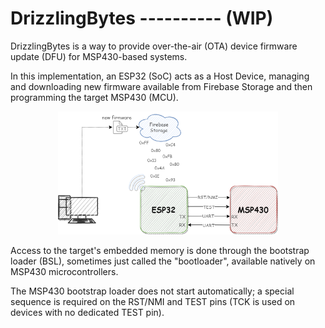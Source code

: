 # DrizzlingBytes ---------- (WIP)

DrizzlingBytes is a way to provide over-the-air (OTA) device firmware update (DFU) for MSP430-based systems.

In this implementation, an ESP32 (SoC) acts as a Host Device, managing and downloading new firmware available from Firebase Storage and then programming the target MSP430 (MCU).

<p align="center"><img src="https://github.com/TiagoPaulaSilva/DrizzlingBytes/blob/main/Assets/Overview.png" width="70%" height="70%"></p>

Access to the target's embedded memory is done through the bootstrap loader (BSL), sometimes just called the "bootloader", available natively on MSP430 microcontrollers.

The MSP430 bootstrap loader does not start automatically; a special sequence is required on the RST/NMI and TEST pins (TCK is used on devices with no dedicated TEST pin).
